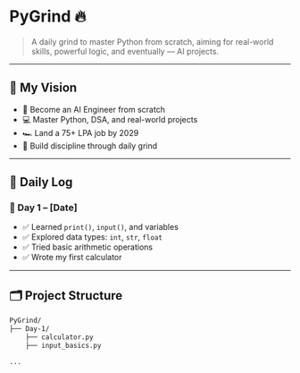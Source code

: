 # PyGrind 🔥

> A daily grind to master Python from scratch, aiming for real-world skills, powerful logic, and eventually — AI projects.

---

## 🧠 My Vision
- 🎯 Become an AI Engineer from scratch
- 💻 Master Python, DSA, and real-world projects
- 🏎️ Land a 75+ LPA job by 2029
- 🚀 Build discipline through daily grind

---

## 📅 Daily Log

### 📌 Day 1 – [Date]
- ✅ Learned `print()`, `input()`, and variables  
- ✅ Explored data types: `int`, `str`, `float`  
- ✅ Tried basic arithmetic operations  
- ✅ Wrote my first calculator

---


## 🗂️ Project Structure
```bash
PyGrind/
├── Day-1/
    ├── calculator.py
    ├── input_basics.py

...